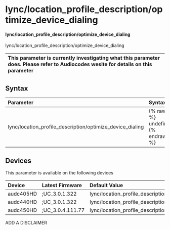 ﻿---
description: lync/location_profile_description/optimize_device_dialing
search: false
---

# lync/location_profile_description/optimize_device_dialing

#### lync/location_profile_description/optimize_device_dialing

lync/location_profile_description/optimize_device_dialing


| This parameter is currently investigating what this parameter does. Please refer to Audiocodes wesite for details on this parameter | 
| :--- |

## Syntax
| Parameter | Syntax |
| :--- | :--- |
|lync/location_profile_description/optimize_device_dialing | {% raw %} undefined {% endraw %}|

## Devices
This parameter is available on the following devices

| Device | Latest Firmware | Default Value |
|:---|:---|:---|
| audc405HD | ;UC_3.0.1.322 | lync/location_profile_description/optimize_device_dialing=1 
| audc440HD | ;UC_3.0.1.322 | lync/location_profile_description/optimize_device_dialing=1 
| audc450HD | ;UC_3.0.4.111.77 | lync/location_profile_description/optimize_device_dialing=1 

ADD A DISCLAIMER
